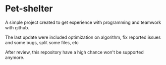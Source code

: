 # Pet-shelter
A simple project created to get experience with programming and teamwork with github.

The last update were included optimization on algorithm, fix reported issues and some bugs, split some files, etc

After review, this repository have a high chance won't be supported anymore.
